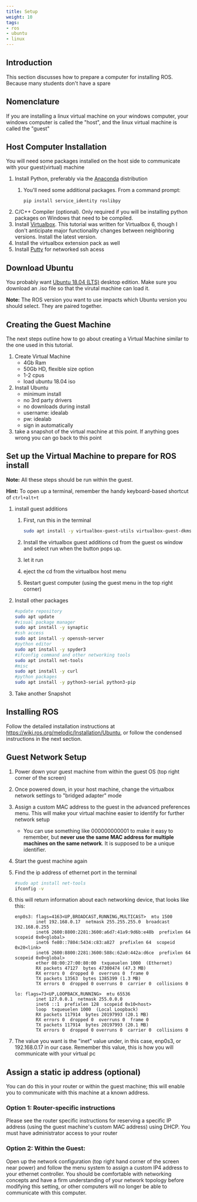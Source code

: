 ```yaml
---
title: Setup
weight: 10
tags:
- ros
- ubuntu
- linux
---
```


## Introduction

This section discusses how to prepare a computer for installing ROS.  Because many students don't have a spare

## Nomenclature

If you are installing a linux virtual machine on your windows computer, your windows computer is called the "host", and the linux virtual machine is called the "guest"

## Host Computer Installation

You will need some packages installed on the host side to communicate with your guest(virtual) machine

1. Install Python, preferably via the [Anaconda](https://www.anaconda.com/products/individual) distribution
    1. You'll need some additional packages.  From a command prompt:

        ```
        pip install service_identity roslibpy
        ```
1. C/C++ Compiler (optional).  Only required if you will be installing python packages on Windows that need to be compiled.
1. Install [Virtualbox](https://www.virtualbox.org/).  This tutorial was written for Virtualbox 6, though I don't anticipate major functionality changes between neighboring versions.  Install the latest version.
1. Install the virtualbox extension pack as well
1. Install [Putty](https://www.chiark.greenend.org.uk/~sgtatham/putty/latest.html) for networked ssh acess

## Download Ubuntu

You probably want [Ubuntu 18.04 (LTS)](http://releases.ubuntu.com/18.04.4/) desktop edition.  Make sure you download an .iso file so that the virutal machine can load it.

**Note:** The ROS version you want to use impacts which Ubuntu version you should select.  They are paired together.

## Creating the Guest Machine

The next steps outline how to go about creating a Virtual Machine similar to the one used in this tutorial.

1. Create Virtual Machine
    * 4Gb Ram
    * 50Gb HD, flexible size option
    * 1-2 cpus
    * load ubuntu 18.04 iso
1. Install Ubuntu
    * minimum install
    * no 3rd party drivers
    * no downloads during install
    * username: idealab
    * pw: idealab
    * sign in automatically
1. take a snapshot of the virtual machine at this point.  If anything goes wrong you can go back to this point

## Set up the Virtual Machine to prepare for ROS install

**Note:** All these steps should be run within the guest.

**Hint:** To open up a terminal, remember the handy keyboard-based shortcut of ```ctrl+alt+t```


1. install guest additions
    1. First, run this in the terminal

        ```bash
        sudo apt install -y virtualbox-guest-utils virtualbox-guest-dkms
        ```
    1. Install the virtualbox guest additions cd from the guest os window and select run when the button pops up.
    1. let it run
    1. eject the cd from the virtualbox host menu
    1. Restart guest computer (using the guest menu in the top right corner)

1. Install other packages

    ```bash
    #update repository
    sudo apt update
    #visual package manager
    sudo apt install -y synaptic
    #ssh access
    sudo apt install -y openssh-server
    #python editor
    sudo apt install -y spyder3
    #ifconfig command and other networking tools
    sudo apt install net-tools
    #misc
    sudo apt install -y curl
  	#python packages
  	sudo apt install -y python3-serial python3-pip
    ```

1. Take another Snapshot

## Installing ROS

Follow the detailed installation instructions at <https://wiki.ros.org/melodic/Installation/Ubuntu>, or follow the  condensed instructions in the next section.

## Guest Network Setup

1. Power down your guest machine from within the guest OS (top right corner of the screen)
1. Once powered down, in your host machine, change the virtualbox network settings to "bridged adapter" mode
1. Assign a custom MAC address to the guest in the advanced preferences menu.  This will make your virtual machine easier to identify for further network setup
    * You can use something like 000000000001 to make it easy to remember, but **never use the same MAC address for multiple machines on the same network**.  It is supposed to be a unique identifier.
1. Start the guest machine again
1. Find the ip address of ethernet port in the terminal

    ```bash
    #sudo apt install net-tools
    ifconfig -v
    ```

1. this will return information about each networking device, that looks like this:

    ```
    enp0s3: flags=4163<UP,BROADCAST,RUNNING,MULTICAST>  mtu 1500
            inet 192.168.0.17  netmask 255.255.255.0  broadcast 192.168.0.255
            inet6 2600:8800:2281:3600:a6d7:41a9:9d6b:e48b  prefixlen 64  scopeid 0x0<global>
            inet6 fe80::7804:5434:c83:a827  prefixlen 64  scopeid 0x20<link>
            inet6 2600:8800:2281:3600:588c:62a0:442a:d6ce  prefixlen 64  scopeid 0x0<global>
            ether 08:00:27:00:80:00  txqueuelen 1000  (Ethernet)
            RX packets 47127  bytes 47300474 (47.3 MB)
            RX errors 0  dropped 0  overruns 0  frame 0
            TX packets 13563  bytes 1385399 (1.3 MB)
            TX errors 0  dropped 0 overruns 0  carrier 0  collisions 0

    lo: flags=73<UP,LOOPBACK,RUNNING>  mtu 65536
            inet 127.0.0.1  netmask 255.0.0.0
            inet6 ::1  prefixlen 128  scopeid 0x10<host>
            loop  txqueuelen 1000  (Local Loopback)
            RX packets 117914  bytes 20197993 (20.1 MB)
            RX errors 0  dropped 0  overruns 0  frame 0
            TX packets 117914  bytes 20197993 (20.1 MB)
            TX errors 0  dropped 0 overruns 0  carrier 0  collisions 0
    ```

1. The value you want is the "inet" value under, in this case, enp0s3, or 192.168.0.17 in our case.  Remember this value, this is how you will communicate with your virtual pc

## Assign a static ip address (optional)

You can do this in your router or within the guest machine; this will enable you to communicate with this machine at a known address.

### Option 1: Router-specific instructions

Please see the router specific instructions for reserving a specific IP address (using the guest machine's custom MAC address) using DHCP.  You must have administrator access to your router

### Option 2: Within the Guest:

Open up the network configuration (top right hand corner of the screen near power) and follow the menu system to assign a custom IP4 address to your ethernet controller.  You should be comfortable with networking concepts and have a firm understanding of your network topology before modifying this setting, or other computers will no longer be able to communicate with this computer.
